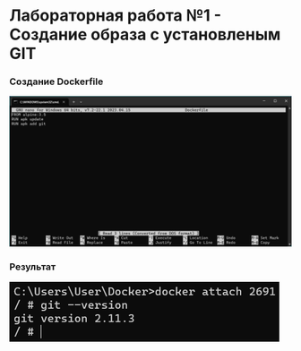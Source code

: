 # Лабораторная работа №1 - Создание образа с установленым GIT

### Создание Dockerfile

![Dockerfile](/1/img/Dockerfile.png)

### Результат

![result](/1/img/result.png)
